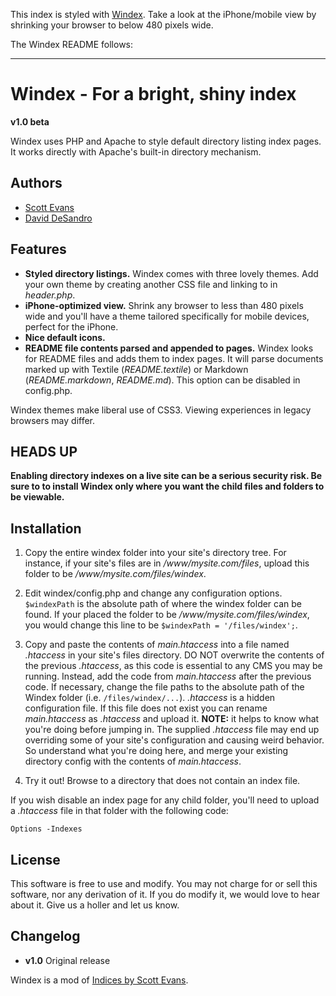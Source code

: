This index is styled with [Windex](http://github.com/desandro/windex). Take a look at the iPhone/mobile view by shrinking your browser to below 480 pixels wide.

The Windex README follows:

* * *

Windex - For a bright, shiny index
==================================

**v1.0 beta**

Windex uses PHP and Apache to style default directory listing index pages. It works directly with Apache's built-in directory mechanism. 

Authors
-------

* [Scott Evans](http://antisleep.com)
* [David DeSandro](http://desandro.com)


Features
--------

* **Styled directory listings.** Windex comes with three lovely themes. Add your own theme by creating another CSS file and linking to in _header.php_.
* **iPhone-optimized view.** Shrink any browser to less than 480 pixels wide and you'll have a theme tailored specifically for mobile devices, perfect for the iPhone.
* **Nice default icons.**
* **README file contents parsed and appended to pages.** Windex looks for README files and adds them to index pages. It will parse documents marked up with Textile (_README.textile_) or Markdown (_README.markdown_, _README.md_). This option can be disabled in config.php.

Windex themes make liberal use of CSS3. Viewing experiences in legacy browsers may differ.

HEADS UP
--------

**Enabling directory indexes on a live site can be a serious security risk. Be sure to to install Windex only where you want the child files and folders to be viewable.**

Installation
------------

1. Copy the entire windex folder into your site's directory tree. For instance, if your site's files are in _/www/mysite.com/files_, upload this folder to be _/www/mysite.com/files/windex_.

2. Edit windex/config.php and change any configuration options. `$windexPath` is the absolute path of where the windex folder can be found. If your placed the folder to be _/www/mysite.com/files/windex_, you would change this line to be `$windexPath = '/files/windex';`. 

3. Copy and paste the contents of _main.htaccess_ into a file named _.htaccess_ in your site's files directory. DO NOT overwrite the contents of the previous _.htaccess_, as this code is essential to any CMS you may be running. Instead, add the code from _main.htaccess_ after the previous code. If necessary, change the file paths to the absolute path of the Windex folder (i.e. `/files/windex/...`). _.htaccess_ is a hidden configuration file. If this file does not exist you can rename _main.htaccess_ as _.htaccess_ and upload it.  **NOTE:**  it helps to know what you're doing before jumping in.  The supplied _.htaccess_ file may end up overriding some of your site's configuration and causing weird behavior. So understand what you're doing here, and merge your existing directory config with the contents of _main.htaccess_.

4. Try it out!  Browse to a directory that does not contain an index file.

If you wish disable an index page for any child folder, you'll need to upload a _.htaccess_ file in that folder with the following code:

    Options -Indexes

License
-------

This software is free to use and modify.  You may not charge for or sell this software, nor any derivation of it. If you do modify it, we would love to hear about it. Give us a holler and let us know.

Changelog
---------

* **v1.0** Original release

Windex is a mod of [Indices by Scott Evans](http://antisleep.com/indices/).